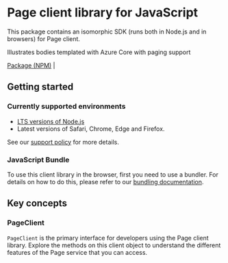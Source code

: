 # Page client library for JavaScript

This package contains an isomorphic SDK (runs both in Node.js and in browsers) for Page client.

Illustrates bodies templated with Azure Core with paging support

[Package (NPM)](https://www.npmjs.com/package/@msinternal/azure-core-page) |

## Getting started

### Currently supported environments

- [LTS versions of Node.js](https://github.com/nodejs/release#release-schedule)
- Latest versions of Safari, Chrome, Edge and Firefox.

See our [support policy](https://github.com/Azure/azure-sdk-for-js/blob/main/SUPPORT.md) for more details.





### JavaScript Bundle
To use this client library in the browser, first you need to use a bundler. For details on how to do this, please refer to our [bundling documentation](https://aka.ms/AzureSDKBundling).

## Key concepts

### PageClient

`PageClient` is the primary interface for developers using the Page client library. Explore the methods on this client object to understand the different features of the Page service that you can access.


